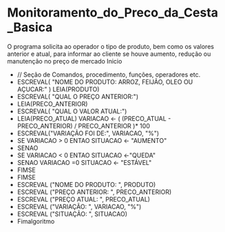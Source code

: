 # Monitoramento_do_Preco_da_Cesta_Basica
O programa solicita ao operador o tipo de produto, bem como os valores anterior e atual, para informar ao cliente se houve aumento, redução ou manutenção no preço de mercado
Inicio
- // Seção de Comandos, procedimento, funções, operadores etc.
- ESCREVAL( "NOME DO PRODUTO: ARROZ, FEIJÃO, OLEO OU AÇUCAR:" ) LEIA(PRODUTO)
- ESCREVAL( "QUAL O PREÇO ANTERIOR:")
- LEIA(PRECO_ANTERIOR)
- ESCREVAL( "QUAL O VALOR ATUAL:")
- LEIA(PRECO_ATUAL) VARIACAO <- ( (PRECO_ATUAL - PRECO_ANTERIOR) / PRECO_ANTERIOR )* 100
- ESCREVAL("VARIAÇÃO FOI DE:", VARIACAO, "%")
- SE VARIACAO > 0 ENTAO SITUACAO <- "AUMENTO"
- SENAO
- SE VARIACAO < 0 ENTAO SITUACAO <-"QUEDA"
- SENAO VARIACAO =0 SITUACAO <- "ESTÁVEL"
- FIMSE
- FIMSE
- ESCREVAL ("NOME DO PRODUTO: ", PRODUTO)
- ESCREVAL ("PREÇO ANTERIOR: ", PRECO_ANTERIOR)
- ESCREVAL ("PREÇO ATUAL: ", PRECO_ATUAL)
- ESCREVAL ("VARIAÇÃO: ", VARIACAO, "%")
- ESCREVAL ("SITUAÇÃO: ", SITUACAO)
- Fimalgoritmo
